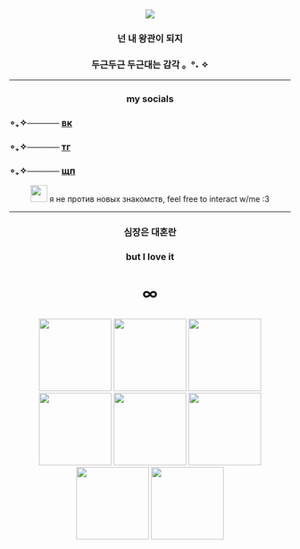 ### <p align="center"> ![](https://komarev.com/ghpvc/?username=kaizenyann&color=blue)
### <p align="center">넌 내 왕관이 되지
### <p align="center">   두근두근 두근대는 감각  。°˖ ✧
____ 

### <p align="center">my socials
### ∘₊✧───── [вк](https://vk.com/kaizenyan)
### ∘₊✧───── [тг](https://t.me/kaizenyan)
### ∘₊✧───── [щп](https://t.me/+stjgNbgL17g0MzVi)
<p align="center"> <img src="https://static.wikia.nocookie.net/danganronpa/images/3/3f/Nagito_Komaeda_Island_Mode_Icon.png/revision/latest?cb=20170218094824"<width="30" height="30"> я не против новых знакомств, feel free to interact w/me :3
  
____
  
### <p align="center"> 심장은 대혼란
### <p align="center"> but I love it
# <p align="center">∞

<p align="center"> <img src="https://media.tenor.com/WFby2jaWmacAAAAj/txt-ppulbatu.gif"<width="130" height="130">
<img src="https://media.tenor.com/LfXkK-A6b-8AAAAd/gaon-xdinary-heroes.gif"<width="130" height="130">
<img src="https://media1.tenor.com/m/zk5HWRxLuBIAAAAd/beomgyu-cutie-%EB%B2%94%EA%B7%9C.gif"<width="130" height="130">
<img src="https://media1.tenor.com/m/SdF8q7C4Z78AAAAd/xdinary-heroes-gaon-xdinary-heroes-jiseok.gif"<width="130" height="130">
<img src="https://media1.tenor.com/m/XEG1y6PbO3gAAAAd/byuntear-txt.gif"<width="130" height="130">
<img src="https://media1.tenor.com/m/JxOPntQrz-QAAAAd/xdinary-heroes-xdhluvs.gif"<width="130" height="130">
<img src="https://media1.tenor.com/m/k5L6bvfqi1cAAAAd/beomgyu-txt.gif"<width="130" height="130">
<img src="https://media.tenor.com/0px_qIBQaBQAAAAj/ppulbatu-dagonyang.gif"<width="130" height="130">
